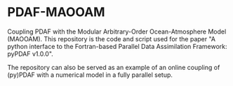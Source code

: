 # PDAF-MAOOAM

Coupling PDAF with the Modular Arbitrary-Order Ocean-Atmosphere Model (MAOOAM). This repository is the code and script used for the paper "A python interface to the Fortran-based Parallel Data Assimilation Framework: pyPDAF v1.0.0".

The repository can also be served as an example of an online coupling of (py)PDAF with a numerical model in a fully parallel setup. 
